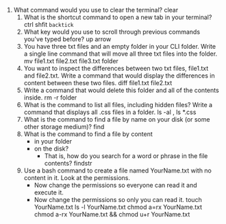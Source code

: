1. What command would you use to clear the terminal?
clear
    1. What is the shortcut command to open a new tab in your terminal?
ctrl shfit `backtick`
    1. What key would you use to scroll through previous commands you've typed before?
up arrow
    1. You have three txt files and an empty folder in your CLI folder. Write a single line command that will move all three txt files into the folder.
mv file1.txt file2.txt file3.txt folder
    1. You want to inspect the differences between two txt files, file1.txt and file2.txt. Write a command that would display the differences in content between these two files.
diff file1.txt file2.txt
    1. Write a command that would delete this folder and all of the contents inside.
rm -r folder 
    1. What is the command to list all files, including hidden files?  Write a command that displays all .css files in a folder.
ls -al , ls *.css
    1. What is the command to find a file by name on your disk (or some other storage medium)?
find
    1. What is the command to find a file by content
        - in your folder 
        - on the disk?  
          - That is, how do you search for a word or phrase in the file contents?
findstr
    1. Use a bash command to create a file named YourName.txt with no content in it.  Look at the permissions.
        - Now change the permissions so everyone can read it and execute it.  
        - Now change the permissions so only you can read it.
touch YourName.txt
ls -l YourName.txt
chmod a=rx YourName.txt
chmod a-rx YourName.txt && chmod u+r YourName.txt